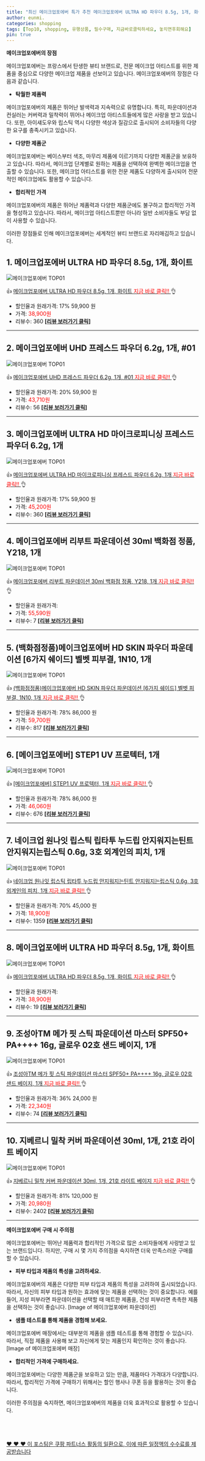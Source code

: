 ```yaml
---
title: "최신 메이크업포에버 특가 추천 메이크업포에버 ULTRA HD 파우더 8.5g, 1개, 화이트 비교 장점"
author: eunmi.
categories: shopping
tags: [Top10, shopping, 유행상품, 필수구매, 지금바로클릭하세요, 놓치면후회해요]
pin: true
---
```

**메이크업포에버의 장점**

메이크업포에버는 프랑스에서 탄생한 뷰티 브랜드로, 전문 메이크업 아티스트를 위한 제품을 중심으로 다양한 메이크업 제품을 선보이고 있습니다. 메이크업포에버의 장점은 다음과 같습니다.

* **탁월한 제품력**

메이크업포에버의 제품은 뛰어난 발색력과 지속력으로 유명합니다. 특히, 파운데이션과 컨실러는 커버력과 밀착력이 뛰어나 메이크업 아티스트들에게 많은 사랑을 받고 있습니다. 또한, 아이섀도우와 립스틱 역시 다양한 색상과 질감으로 출시되어 소비자들의 다양한 요구를 충족시키고 있습니다.

* **다양한 제품군**

메이크업포에버는 베이스부터 색조, 마무리 제품에 이르기까지 다양한 제품군을 보유하고 있습니다. 따라서, 메이크업 단계별로 원하는 제품을 선택하여 완벽한 메이크업을 연출할 수 있습니다. 또한, 메이크업 아티스트를 위한 전문 제품도 다양하게 출시되어 전문적인 메이크업에도 활용할 수 있습니다.

* **합리적인 가격**

메이크업포에버의 제품은 뛰어난 제품력과 다양한 제품군에도 불구하고 합리적인 가격을 형성하고 있습니다. 따라서, 메이크업 아티스트뿐만 아니라 일반 소비자들도 부담 없이 사용할 수 있습니다.

이러한 장점들로 인해 메이크업포에버는 세계적인 뷰티 브랜드로 자리매김하고 있습니다.

   

## 1. 메이크업포에버 ULTRA HD 파우더 8.5g, 1개, 화이트

![메이크업포에버 TOP01](https://thumbnail8.coupangcdn.com/thumbnails/remote/230x230ex/image/vendor_inventory/31a7/c95f21471d43c76218dca943e65c29f2e4a275bdd5e4fb9f322eecfe7849.JPG)


👍 [메이크업포에버 ULTRA HD 파우더 8.5g, 1개, 화이트 <font color=red> 지금 바로 클릭!! </font> ](https://link.coupang.com/re/AFFSDP?lptag=AF3617701&subid=GithubCoopas&pageKey=6520546448&traceid=V0-153&itemId=14444609683&vendorItemId=81917641182) 👌 


- 할인율과 원래가격: 17%  59,900   원
- 가격: <span style='color:red'>38,900원</span>
- 리뷰수: 360  [**[리뷰 보러가기 클릭]**](https://link.coupang.com/re/AFFSDP?lptag=AF3617701&subid=GithubCoopas&pageKey=6520546448&traceid=V0-153&itemId=14444609683&vendorItemId=81917641182)

---


   

## 2. 메이크업포에버 UHD 프레스드 파우더 6.2g, 1개, #01

![메이크업포에버 TOP01](https://thumbnail7.coupangcdn.com/thumbnails/remote/230x230ex/image/vendor_inventory/0eea/543750f3625aee708a34aa6e73314203e4ff35a5afccaded6352c7943d90.JPG)


👍 [메이크업포에버 UHD 프레스드 파우더 6.2g, 1개, #01 <font color=red> 지금 바로 클릭!! </font> ](https://link.coupang.com/re/AFFSDP?lptag=AF3617701&subid=GithubCoopas&pageKey=6784860476&traceid=V0-153&itemId=15968088654&vendorItemId=83174250528) 👌 


- 할인율과 원래가격: 20%  59,900   원
- 가격: <span style='color:red'>43,710원</span>
- 리뷰수: 56  [**[리뷰 보러가기 클릭]**](https://link.coupang.com/re/AFFSDP?lptag=AF3617701&subid=GithubCoopas&pageKey=6784860476&traceid=V0-153&itemId=15968088654&vendorItemId=83174250528)

---


   

## 3. 메이크업포에버 ULTRA HD 마이크로피니싱 프레스드 파우더 6.2g, 1개

![메이크업포에버 TOP01](https://thumbnail10.coupangcdn.com/thumbnails/remote/230x230ex/image/vendor_inventory/e58b/15d352896d014dec7f516c6679815f0734a44ae8e6ef126b5f52f45bab56.jpg)


👍 [메이크업포에버 ULTRA HD 마이크로피니싱 프레스드 파우더 6.2g, 1개 <font color=red> 지금 바로 클릭!! </font> ](https://link.coupang.com/re/AFFSDP?lptag=AF3617701&subid=GithubCoopas&pageKey=26829196&traceid=V0-153&itemId=103774889&vendorItemId=87642511577) 👌 


- 할인율과 원래가격: 17%  59,900   원
- 가격: <span style='color:red'>45,200원</span>
- 리뷰수: 360  [**[리뷰 보러가기 클릭]**](https://link.coupang.com/re/AFFSDP?lptag=AF3617701&subid=GithubCoopas&pageKey=26829196&traceid=V0-153&itemId=103774889&vendorItemId=87642511577)

---


   

## 4. 메이크업포에버 리부트 파운데이션 30ml 백화점 정품, Y218, 1개

![메이크업포에버 TOP01](https://thumbnail10.coupangcdn.com/thumbnails/remote/230x230ex/image/vendor_inventory/9439/326d6fad79cacf6424bde4d385bfd3a2eca30f79790f51fbf8923e4c40d0.jpg)


👍 [메이크업포에버 리부트 파운데이션 30ml 백화점 정품, Y218, 1개 <font color=red> 지금 바로 클릭!! </font> ](https://link.coupang.com/re/AFFSDP?lptag=AF3617701&subid=GithubCoopas&pageKey=7402428927&traceid=V0-153&itemId=19162784226&vendorItemId=87401062877) 👌 


- 할인율과 원래가격: 
- 가격: <span style='color:red'>55,590원</span>
- 리뷰수: 7  [**[리뷰 보러가기 클릭]**](https://link.coupang.com/re/AFFSDP?lptag=AF3617701&subid=GithubCoopas&pageKey=7402428927&traceid=V0-153&itemId=19162784226&vendorItemId=87401062877)

---


   

## 5. (백화점정품)메이크업포에버 HD SKIN 파우더 파운데이션 [6가지 쉐이드] 벨벳 피부결, 1N10, 1개

![메이크업포에버 TOP01](https://thumbnail6.coupangcdn.com/thumbnails/remote/230x230ex/image/vendor_inventory/24f0/907ba0b9a2fada2b89af4faee6542ea9b2bf1595f4d9252f47767900cb32.jpg)


👍 [(백화점정품)메이크업포에버 HD SKIN 파우더 파운데이션 [6가지 쉐이드] 벨벳 피부결, 1N10, 1개 <font color=red> 지금 바로 클릭!! </font> ](https://link.coupang.com/re/AFFSDP?lptag=AF3617701&subid=GithubCoopas&pageKey=7410055791&traceid=V0-153&itemId=19197582076&vendorItemId=86366259352) 👌 


- 할인율과 원래가격: 78%  86,000   원
- 가격: <span style='color:red'>59,700원</span>
- 리뷰수: 817  [**[리뷰 보러가기 클릭]**](https://link.coupang.com/re/AFFSDP?lptag=AF3617701&subid=GithubCoopas&pageKey=7410055791&traceid=V0-153&itemId=19197582076&vendorItemId=86366259352)

---


   

## 6. [메이크업포에버] STEP1 UV 프로텍터, 1개

![메이크업포에버 TOP01](https://thumbnail6.coupangcdn.com/thumbnails/remote/230x230ex/image/vendor_inventory/bb40/6af11ae7c96542d3a8f2038de08bfe9c8ffeb9eba1bccaf595465a4c01dd.jpg)


👍 [[메이크업포에버] STEP1 UV 프로텍터, 1개 <font color=red> 지금 바로 클릭!! </font> ](https://link.coupang.com/re/AFFSDP?lptag=AF3617701&subid=GithubCoopas&pageKey=7390174330&traceid=V0-153&itemId=19105173753&vendorItemId=86225594603) 👌 


- 할인율과 원래가격: 78%  86,000   원
- 가격: <span style='color:red'>46,060원</span>
- 리뷰수: 676  [**[리뷰 보러가기 클릭]**](https://link.coupang.com/re/AFFSDP?lptag=AF3617701&subid=GithubCoopas&pageKey=7390174330&traceid=V0-153&itemId=19105173753&vendorItemId=86225594603)

---


   

## 7. 네이크업 원나잇 립스틱 립타투 누드립 안지워지는틴트 안지워지는립스틱 0.6g, 3호 외계인의 피치, 1개

![메이크업포에버 TOP01](https://thumbnail10.coupangcdn.com/thumbnails/remote/230x230ex/image/vendor_inventory/0c54/f7781d43d6172162104af62b6bd0ad5a80b3b87d92629f22fc852b51b820.jpg)


👍 [네이크업 원나잇 립스틱 립타투 누드립 안지워지는틴트 안지워지는립스틱 0.6g, 3호 외계인의 피치, 1개 <font color=red> 지금 바로 클릭!! </font> ](https://link.coupang.com/re/AFFSDP?lptag=AF3617701&subid=GithubCoopas&pageKey=1747578200&traceid=V0-153&itemId=2976078519&vendorItemId=85083164305) 👌 


- 할인율과 원래가격: 70%  45,000   원
- 가격: <span style='color:red'>18,900원</span>
- 리뷰수: 1359  [**[리뷰 보러가기 클릭]**](https://link.coupang.com/re/AFFSDP?lptag=AF3617701&subid=GithubCoopas&pageKey=1747578200&traceid=V0-153&itemId=2976078519&vendorItemId=85083164305)

---


   

## 8. 메이크업포에버 ULTRA HD 파우더 8.5g, 1개, 화이트

![메이크업포에버 TOP01](https://thumbnail8.coupangcdn.com/thumbnails/remote/230x230ex/image/vendor_inventory/31a7/c95f21471d43c76218dca943e65c29f2e4a275bdd5e4fb9f322eecfe7849.JPG)


👍 [메이크업포에버 ULTRA HD 파우더 8.5g, 1개, 화이트 <font color=red> 지금 바로 클릭!! </font> ](https://link.coupang.com/re/AFFSDP?lptag=AF3617701&subid=GithubCoopas&pageKey=6520546448&traceid=V0-153&itemId=14444609683&vendorItemId=81917641182) 👌 


- 할인율과 원래가격: 
- 가격: <span style='color:red'>38,900원</span>
- 리뷰수: 19  [**[리뷰 보러가기 클릭]**](https://link.coupang.com/re/AFFSDP?lptag=AF3617701&subid=GithubCoopas&pageKey=6520546448&traceid=V0-153&itemId=14444609683&vendorItemId=81917641182)

---


   

## 9. 조성아TM 메가 핏 스틱 파운데이션 마스터 SPF50+ PA++++ 16g, 글로우 02호 샌드 베이지, 1개

![메이크업포에버 TOP01](https://thumbnail9.coupangcdn.com/thumbnails/remote/230x230ex/image/retail/images/2022/10/14/12/7/fd88a773-1e64-4839-bf29-6953cc0e056c.jpg)


👍 [조성아TM 메가 핏 스틱 파운데이션 마스터 SPF50+ PA++++ 16g, 글로우 02호 샌드 베이지, 1개 <font color=red> 지금 바로 클릭!! </font> ](https://link.coupang.com/re/AFFSDP?lptag=AF3617701&subid=GithubCoopas&pageKey=6842420473&traceid=V0-153&itemId=16274770801&vendorItemId=83467452224) 👌 


- 할인율과 원래가격: 36%  24,000   원
- 가격: <span style='color:red'>22,340원</span>
- 리뷰수: 74  [**[리뷰 보러가기 클릭]**](https://link.coupang.com/re/AFFSDP?lptag=AF3617701&subid=GithubCoopas&pageKey=6842420473&traceid=V0-153&itemId=16274770801&vendorItemId=83467452224)

---


   

## 10. 지베르니 밀착 커버 파운데이션 30ml, 1개, 21호 라이트 베이지

![메이크업포에버 TOP01](https://thumbnail10.coupangcdn.com/thumbnails/remote/230x230ex/image/retail/images/2023/06/26/17/6/a9f51ffb-4f1f-418a-8d9a-4feabf5ed37a.jpg)


👍 [지베르니 밀착 커버 파운데이션 30ml, 1개, 21호 라이트 베이지 <font color=red> 지금 바로 클릭!! </font> ](https://link.coupang.com/re/AFFSDP?lptag=AF3617701&subid=GithubCoopas&pageKey=7344992433&traceid=V0-153&itemId=3242122076&vendorItemId=86389749997) 👌 


- 할인율과 원래가격: 81%  120,000   원
- 가격: <span style='color:red'>20,980원</span>
- 리뷰수: 2402  [**[리뷰 보러가기 클릭]**](https://link.coupang.com/re/AFFSDP?lptag=AF3617701&subid=GithubCoopas&pageKey=7344992433&traceid=V0-153&itemId=3242122076&vendorItemId=86389749997)

---
**메이크업포에버 구매 시 주의점**

메이크업포에버는 뛰어난 제품력과 합리적인 가격으로 많은 소비자들에게 사랑받고 있는 브랜드입니다. 하지만, 구매 시 몇 가지 주의점을 숙지하면 더욱 만족스러운 구매를 할 수 있습니다.

* **피부 타입과 제품의 특성을 고려하세요.**

메이크업포에버의 제품은 다양한 피부 타입과 제품의 특성을 고려하여 출시되었습니다. 따라서, 자신의 피부 타입과 원하는 효과에 맞는 제품을 선택하는 것이 중요합니다. 예를 들어, 지성 피부라면 파운데이션을 선택할 때 매트한 제품을, 건성 피부라면 촉촉한 제품을 선택하는 것이 좋습니다.
[Image of 메이크업포에버 파운데이션]

* **샘플 테스트를 통해 제품을 경험해 보세요.**

메이크업포에버 매장에서는 대부분의 제품을 샘플 테스트를 통해 경험할 수 있습니다. 따라서, 직접 제품을 사용해 보고 자신에게 맞는 제품인지 확인하는 것이 좋습니다.
[Image of 메이크업포에버 매장]

* **합리적인 가격에 구매하세요.**

메이크업포에버는 다양한 제품군을 보유하고 있는 만큼, 제품마다 가격대가 다양합니다. 따라서, 합리적인 가격에 구매하기 위해서는 할인 행사나 쿠폰 등을 활용하는 것이 좋습니다.

이러한 주의점을 숙지하면, 메이크업포에버의 제품을 더욱 효과적으로 활용할 수 있습니다.<br><br><br><br><br> [ ❤ ❤ ❤ 이 포스팅은 쿠팡 파트너스 활동의 일환으로, 이에 따른 일정액의 수수료를 제공받습니다](https://link.coupang.com/a/bcEFyh)